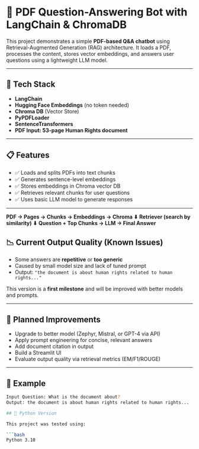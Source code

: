 # 🧠 PDF Question-Answering Bot with LangChain & ChromaDB

This project demonstrates a simple **PDF-based Q&A chatbot** using Retrieval-Augmented Generation (RAG) architecture. It loads a PDF, processes the content, stores vector embeddings, and answers user questions using a lightweight LLM model.

---

## 🔧 Tech Stack
- **LangChain**
- **Hugging Face Embeddings** (no token needed)
- **Chroma DB** (Vector Store)
- **PyPDFLoader**
- **SentenceTransformers**
- **PDF Input: 53-page Human Rights document**

---

## 📋 Features
- ✅ Loads and splits PDFs into text chunks
- ✅ Generates sentence-level embeddings
- ✅ Stores embeddings in Chroma vector DB
- ✅ Retrieves relevant chunks for user questions
- ✅ Uses basic LLM model to generate responses

---

**PDF → Pages → Chunks → Embeddings → Chroma
                               ⬇
                     Retriever (search by similarity)
                               ⬇
        Question + Top Chunks → LLM → Final Answer**


## 📉 Current Output Quality (Known Issues)
- Some answers are **repetitive** or **too generic**
- Caused by small model size and lack of tuned prompt
- Output: `"the document is about human rights related to human rights..."`

This version is a **first milestone** and will be improved with better models and prompts.

---

## 🔄 Planned Improvements
- Upgrade to better model (Zephyr, Mistral, or GPT-4 via API)
- Apply prompt engineering for concise, relevant answers
- Add document citation in output
- Build a Streamlit UI
- Evaluate output quality via retrieval metrics (EM/F1/ROUGE)

---

## 📁 Example
```bash
Input Question: What is the document about?
Output: the document is about human rights related to human rights...

## 🐍 Python Version

This project was tested using:

```bash
Python 3.10
